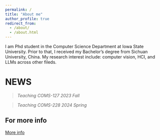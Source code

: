 ```yaml
---
permalink: /
title: "About me"
author_profile: true
redirect_from: 
  - /about/
  - /about.html
---
```


I am Phd student in the Computer Science Department at Iowa State University. Prior to that, I received my Bachelor’s degree from Sichuan University, China. My research interest include: computer vision, HCI, and LLMs across other fileds.

NEWS
======
> *Teaching COMS-127 2023 Fall*


> *Teaching COMS-228 2024 Spring*

For more info
------
[More info](https://www.google.com)
